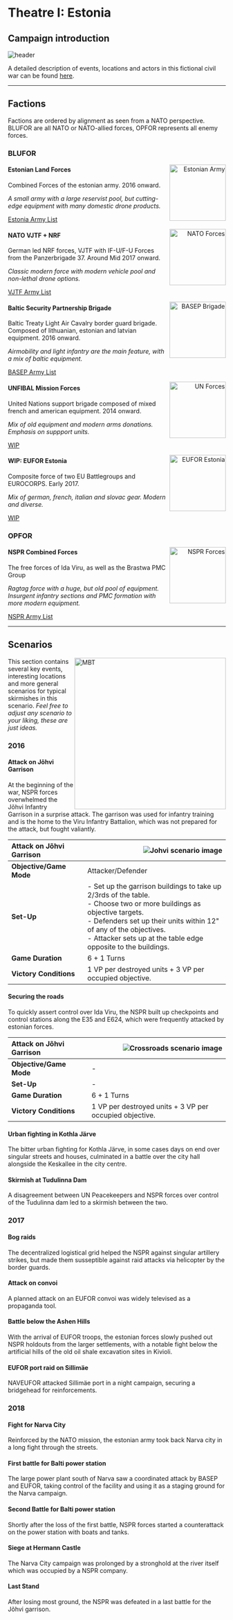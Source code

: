# Theatre I: Estonia

## Campaign introduction

![header](/scenarios/ressources/estonia-map.excalidraw.png)

A detailed description of events, locations and actors in this fictional civil
war can be found [here](/scenarios/estonia/background-information-estonia.md).

***

## Factions

Factions are ordered by alignment as seen from a NATO perspective. BLUFOR are
all NATO or NATO-allied forces, OPFOR represents all enemy forces.

### BLUFOR

<p align=right style="right:0;">
<img src="/factions/ressources/elf-logo.excalidraw.png" align="right" alt="Estonian Army" height=auto width=130></img>
</p>

#### Estonian Land Forces

Combined Forces of the estonian army. 2016 onward.

_A small army with a large reservist pool, but cutting-edge equipment with many
domestic drone products._

[Estonia Army List](/factions/Estonian%20Land%20Forces.md)

<p align=right style="right:0;">
<img src="/scenarios/ressources/nrf-logo.excalidraw.png" align="right" alt="NATO Forces" height=auto width=130></img>
</p>

#### NATO VJTF + NRF

German led NRF forces, VJTF with IF-U/F-U Forces from the Panzerbrigade 37.
Around Mid 2017 onward.

_Classic modern force with modern vehicle pool and non-lethal drone options._

[VJTF Army List](/factions/German%20VJTF%20Panzergrenadier%20Division.md)

<p align=right style="right:0;">
<img src="/factions/ressources/bsp-logo.excalidraw.png" align="right" alt="BASEP Brigade" height=auto width=130></img>
</p>

#### Baltic Security Partnership Brigade

Baltic Treaty Light Air Cavalry border guard brigade. Composed of lithuanian,
estonian and latvian equipment. 2016 onward.

_Airmobility and light infantry are the main feature, with a mix of baltic equipment._

[BASEP Army List](/factions/Baltic%20Security%20Partnership%20Brigade.md)

<p align=right style="right:0;">
<img src="/scenarios/ressources/unfibal.excalidraw.png" align="right" alt="UN Forces" height=auto width=130></img>
</p>

#### UNFIBAL Mission Forces

United Nations support brigade composed of mixed french and american equipment.
2014 onward.

_Mix of old equipment and modern arms donations. Emphasis on suppport units._

[WIP](/factions/UNFIBAL%20Forces.md)

<p align=right style="right:0;">
<img src="/scenarios/ressources/eufor-estonia.excalidraw.png" align="right" alt="EUFOR Estonia" height=auto width=130></img>
</p>

#### WIP: EUFOR Estonia

Composite force of two EU Battlegroups and EUROCORPS. Early 2017.

_Mix of german, french, italian and slovac gear. Modern and diverse._

[WIP](/factions/EUFOR%20Estonia%20Forces.md)

### OPFOR

<p align=right style="right:0;">
<img src="/factions/ressources/nspr-rifle-contingent-logo.excalidraw.png" align="right" alt="NSPR Forces" height=auto width=130></img>
</p>

#### NSPR Combined Forces

The free forces of Ida Viru, as well as the Brastwa PMC Group

_Ragtag force with a huge, but old pool of equipment. Insurgent infantry sections
and PMC formation with more modern equipment._

[NSPR Army List](/factions/NSPR%20Volunteer%20Rifle%20Contingent.md)

***

## Scenarios

<img src="/factions/ressources/leopard-new.excalidraw.png" alt="MBT" align=right height=auto width=350></img>

This section contains several key events, interesting locations and
more general scenarios for typical skirmishes in this scenario.
*Feel free to adjust any scenario to your liking, these are just ideas.*

### 2016

#### Attack on Jõhvi Garrison

At the beginning of the war, NSPR forces overwhelmed the Jõhvi Infantry
Garrison in a surprise attack. The garrison was used for infantry training and
is the home to the Viru Infantry Battalion, which was not prepared for the attack,
but fought valiantly.

| **Attack on Jõhvi Garrison** | <img src="/scenarios/ressources/johvi-layout.excalidraw.png" align="right" alt="Johvi scenario image" height=auto width=auto></img> |
| :--- | :--- |
| **Objective/Game Mode** | Attacker/Defender |
| **Set-Up** | - Set up the garrison buildings to take up 2/3rds of the table. <br> - Choose two or more buildings as objective targets.<br> - Defenders set up their units within 12" of any of the objectives.<br> - Attacker sets up at the table edge opposite to the buildings. |
| **Game Duration** | 6 + 1 Turns |
| **Victory Conditions** | 1 VP per destroyed units + 3 VP per occupied objective. |

#### Securing the roads

To quickly assert control over Ida Viru, the NSPR built up checkpoints and control
stations along the E35 and E624, which were frequently attacked by estonian
forces.

| **Attack on Jõhvi Garrison** | <img src="/scenarios/ressources/roads-layout.excalidraw.png" align="right" alt="Crossroads scenario image" height=auto width=auto></img> |
| :--- | :--- |
| **Objective/Game Mode** | - |
| **Set-Up** | - |
| **Game Duration** | 6 + 1 Turns |
| **Victory Conditions** | 1 VP per destroyed units + 3 VP per occupied objective. |

#### Urban fighting in Kothla Järve

The bitter urban fighting for Kothla Järve, in some cases days on end over singular
streets and houses, culminated in a battle over the city hall alongside the Keskallee
in the city centre.

#### Skirmish at Tudulinna Dam

A disagreement between UN Peacekeepers and NSPR forces over control of the Tudulinna
dam led to a skirmish between the two.

### 2017

#### Bog raids

The decentralized logistical grid helped the NSPR against singular artillery strikes,
but made them susseptible against raid attacks via helicopter by the border guards.

#### Attack on convoi

A planned attack on an EUFOR convoi was widely televised as a propaganda tool.

#### Battle below the Ashen Hills

With the arrival of EUFOR troops, the estonian forces slowly pushed out NSPR holdouts
from the larger settlements, with a notable fight below the artificial hills of
the old oil shale excavation sites in Kivioli.

#### EUFOR port raid on Sillimäe

NAVEUFOR attacked Sillimäe port in a night campaign, securing a bridgehead
for reinforcements.

### 2018

#### Fight for Narva City

Reinforced by the NATO mission, the estonian army took back Narva city in a long
fight through the streets.

#### First battle for Balti power station

The large power plant south of Narva saw a coordinated attack by BASEP and
EUFOR, taking control of the facility and using it as a staging ground for the Narva
campaign.

#### Second Battle for Balti power station

Shortly after the loss of the first battle, NSPR forces started a counterattack on
the power station with boats and tanks.

#### Siege at Hermann Castle

The Narva City campaign was prolonged by a stronghold at the river itself
which was occupied by a NSPR company.

#### Last Stand

After losing most ground, the NSPR was defeated in a last battle for the Jõhvi garrison.
